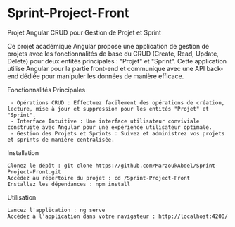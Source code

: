 # Sprint-Project-Front
Projet Angular CRUD pour Gestion de Projet et Sprint

Ce projet académique Angular propose une application de gestion de projets avec les fonctionnalités de base du CRUD (Create, Read, Update, Delete) pour deux entités     principales : "Projet" et "Sprint". Cette application utilise Angular pour la partie front-end et communique avec une API back-end dédiée pour manipuler les données de manière efficace.

Fonctionnalités Principales

     - Opérations CRUD : Effectuez facilement des opérations de création, lecture, mise à jour et suppression pour les entités "Projet" et "Sprint".
     - Interface Intuitive : Une interface utilisateur conviviale construite avec Angular pour une expérience utilisateur optimale.
     - Gestion des Projets et Sprints : Suivez et administrez vos projets et sprints de manière centralisée.

Installation

    Clonez le dépôt : git clone https://github.com/MarzoukAbdel/Sprint-Project-Front.git
    Accédez au répertoire du projet : cd /Sprint-Project-Front
    Installez les dépendances : npm install

Utilisation

    Lancez l'application : ng serve
    Accédez à l'application dans votre navigateur : http://localhost:4200/
